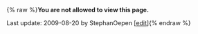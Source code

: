 {% raw %}**You are not allowed to view this page.**

Last update: 2009-08-20 by StephanOepen [[edit](https://github.com/delph-in/docs/wiki/NoraGroup/_edit)]{% endraw %}
